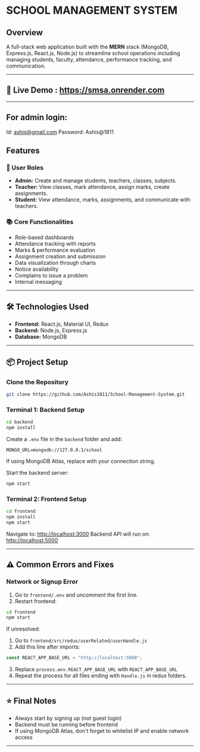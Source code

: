# SCHOOL MANAGEMENT SYSTEM

## Overview

A full-stack web application built with the **MERN** stack (MongoDB, Express.js, React.js, Node.js) to streamline school operations including managing students, faculty, attendance, performance tracking, and communication.

---

## 🔗 Live Demo : https://smsa.onrender.com
---
## For admin login:
Id: ashis@gmail.com
Password: Ashis@1811
##  Features

### 👤 User Roles

* **Admin:** Create and manage students, teachers, classes, subjects.
* **Teacher:** View classes, mark attendance, assign marks, create assignments.
* **Student:** View attendance, marks, assignments, and communicate with teachers.

### 📚 Core Functionalities

* Role-based dashboards
* Attendance tracking with reports
* Marks & performance evaluation
* Assignment creation and submission
* Data visualization through charts
* Notice availability
* Complains to issue a problem
* Internal messaging

---

## 🛠 Technologies Used

* **Frontend:** React.js, Material UI, Redux
* **Backend:** Node.js, Express.js
* **Database:** MongoDB

---

## 📦 Project Setup

### Clone the Repository

```bash
git clone https://github.com/Ashis1811/School-Management-System.git
```

### Terminal 1: Backend Setup

```bash
cd backend
npm install
```

Create a `.env` file in the `backend` folder and add:

```env
MONGO_URL=mongodb://127.0.0.1/school
```

If using MongoDB Atlas, replace with your connection string.

Start the backend server:

```bash
npm start
```

### Terminal 2: Frontend Setup

```bash
cd frontend
npm install
npm start
```

Navigate to: [http://localhost:3000](http://localhost:3000)
Backend API will run on: [http://localhost:5000](http://localhost:5000)

---

## ⚠️ Common Errors and Fixes

### Network or Signup Error

1. Go to `frontend/.env` and uncomment the first line.
2. Restart frontend:

```bash
cd frontend
npm start
```

If unresolved:

1. Go to `frontend/src/redux/userRelated/userHandle.js`
2. Add this line after imports:

```js
const REACT_APP_BASE_URL = "http://localhost:5000";
```

3. Replace `process.env.REACT_APP_BASE_URL` with `REACT_APP_BASE_URL`
4. Repeat the process for all files ending with `Handle.js` in redux folders.

---

## ⭐ Final Notes

* Always start by signing up (not guest login)
* Backend must be running before frontend
* If using MongoDB Atlas, don't forget to whitelist IP and enable network access

---

